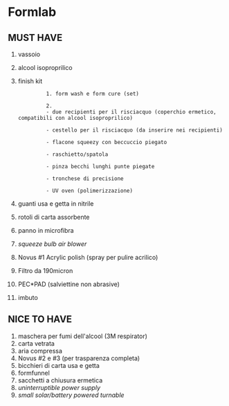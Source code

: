 **Formlab**
===========

MUST HAVE
---------
1. vassoio
2. alcool isoproprilico
3. finish kit			

				1. form wash e form cure (set)
				
				2.
				- due recipienti per il risciacquo (coperchio ermetico, compatibili con alcool isoproprilico)
				
				- cestello per il risciacquo (da inserire nei recipienti)
				
				- flacone squeezy con beccuccio piegato
				
				- raschietto/spatola
				
				- pinza becchi lunghi punte piegate
				
				- tronchese di precisione
				
				- UV oven (polimerizzazione)

4. guanti usa e getta in nitrile
5. rotoli di carta assorbente
6. panno in microfibra
7. *squeeze bulb air blower*
8. Novus \#1 Acrylic polish (spray per pulire acrilico)
9. Filtro da 190micron
10. PEC\*PAD (salviettine non abrasive)
11. imbuto

NICE TO HAVE
------------

1. maschera per fumi dell'alcool (3M respirator)
2. carta vetrata
3. aria compressa
4. Novus \#2 e \#3 (per trasparenza completa)
5. bicchieri di carta usa e getta
6. formfunnel
7. sacchetti a chiusura ermetica
8. *uninterruptible power supply*
9. *small solar/battery powered turnable*
